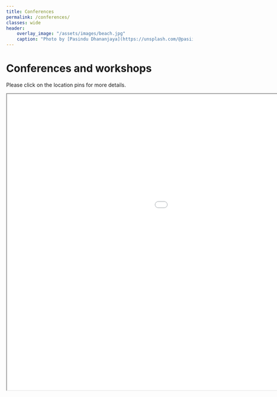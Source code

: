 ```yaml
---
title: Conferences
permalink: /conferences/
classes: wide
header:
    overlay_image: "/assets/images/beach.jpg"
    caption: "Photo by [Pasindu Dhananjaya](https://unsplash.com/@pasiiijay) on [Unsplash](https://unsplash.com)"
---
```


# Conferences and workshops

Please click on the location pins for more details.

<iframe src="/assets/maps/map.html" height="800" width="1400"></iframe>
